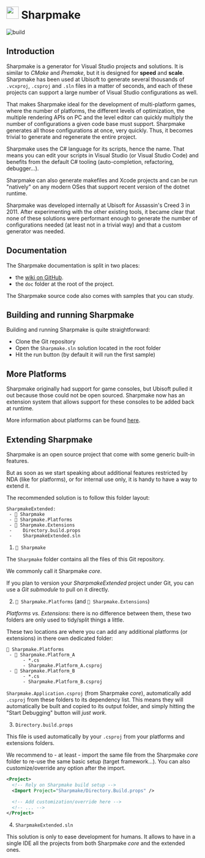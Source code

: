 # <img src="/docs/sharpmake_logo.svg" width="32" height="32"> Sharpmake

![build](https://github.com/ubisoft/Sharpmake/workflows/build/badge.svg)

## Introduction

Sharpmake is a generator for Visual Studio projects and solutions. It is similar to *CMake* and *Premake*, but it is designed for **speed** and **scale**. Sharpmake has been used at Ubisoft to generate several thousands of `.vcxproj`, `.csproj` and `.sln` files in a matter of seconds, and each of these projects can support a large number of Visual Studio configurations as well.

That makes Sharpmake ideal for the development of multi-platform games, where the number of platforms, the different levels of optimization, the multiple rendering APIs on PC and the level editor can quickly multiply the number of configurations a given code base must support. Sharpmake generates all those configurations at once, very quickly. Thus, it becomes trivial to generate and regenerate the entire project.

Sharpmake uses the C# language for its scripts, hence the name. That means you can edit your scripts in Visual Studio (or Visual Studio Code) and benefits from the default C# tooling (auto-completion, refactoring, debugger...).

Sharpmake can also generate makefiles and Xcode projects and can be run "natively" on any modern OSes that support recent version of the dotnet runtime.

Sharpmake was developed internally at Ubisoft for Assassin's Creed 3 in 2011. After experimenting with the other existing tools, it became clear that none of these solutions were performant enough to generate the number of configurations needed (at least not in a trivial way) and that a custom generator was needed.

## Documentation

The Sharpmake documentation is split in two places:
- the [wiki on GitHub](https://github.com/ubisoftinc/Sharpmake/wiki).
- the `doc` folder at the root of the project.

The Sharpmake source code also comes with samples that you can study.

## Building and running Sharpmake

Building and running Sharpmake is quite straightforward:
- Clone the Git repository
- Open the `Sharpmake.sln` solution located in the root folder
- Hit the run button (by default it will run the first sample)

## More Platforms

Sharpmake originally had support for game consoles, but Ubisoft pulled it out because those could not be open sourced. Sharpmake now has an extension system that allows support for these consoles to be added back at runtime.

More information about platforms can be found [here](doc/Platforms.md).

## Extending Sharpmake

Sharpmake is an open source project that come with some generic built-in features.

But as soon as we start speaking about additional features restricted by NDA (like for platforms), or for internal use only, it is handy to have a way to extend it.

The recommended solution is to follow this folder layout:
```
SharpmakeExtended:
 - 📁 Sharpmake
 - 📁 Sharpmake.Platforms
 - 📁 Sharpmake.Extensions
 -    Directory.build.props
 -    SharpmakeExtended.sln
```

1. `📁 Sharpmake`

The `Sharpmake` folder contains all the files of this Git repository.

We commonly call it Sharpmake *core*.

If you plan to version your *SharpmakeExtended* project under Git, you can use a *Git submodule* to pull on it directly.

2. `📁 Sharpmake.Platforms` (and `📁 Sharpmake.Extensions`)

*Platforms vs. Extensions*: there is no difference between them, these two folders are only used to tidy/split things a little.

These two locations are where you can add any additional platforms (or extensions) in there own dedicated folder:
```
📁 Sharpmake.Platforms
 - 📁 Sharpmake.Platform_A
      - *.cs
      - Sharpmake.Platform_A.csproj
 - 📁 Sharpmake.Platform_B
      - *.cs
      - Sharpmake.Platform_B.csproj
```

`Sharpmake.Application.csproj` (from Sharpmake *core*), automatically add `.csproj` from these folders to its dependency list. This means they will automatically be built and copied to its output folder, and simply hitting the "Start Debugging" button will *just work*.

3. `Directory.build.props`

This file is used automatically by your `.csproj` from your platforms and extensions folders.

We recommend to - at least - import the same file from the Sharpmake *core* folder to re-use the same basic setup (target framework...). You can also customize/override any option after the import.

```xml
<Project>
  <!-- Rely on Sharpmake build setup -->
  <Import Project="Sharpmake/Directory.Build.props" />

  <!-- Add customization/override here -->
  <!-- ... -->
</Project>
```

4. `SharpmakeExtended.sln`

This solution is only to ease development for humans. It allows to have in a single IDE all the projects from both Sharpmake *core* and the extended ones.
